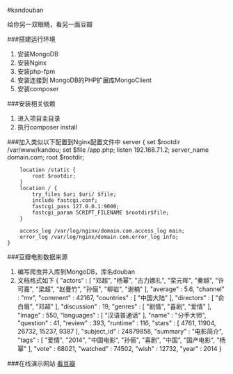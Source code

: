 #kandouban

给你另一双眼睛，看另一面豆瓣

###搭建运行环境
1. 安装MongoDB
2. 安装Nginx
3. 安装php-fpm
4. 安装连接到 MongoDB的PHP扩展库MongoClient
5. 安装composer

###安装相关依赖
1. 进入项目主目录
2. 执行composer install

###加入类似以下配置到Nginx配置文件中
    server {
        set $rootdir /var/www/kandou;
        set $file /app.php;
        listen 192.168.71.2;
        server_name domain.com;
        root $rootdir;

        location /static {
            root $rootdir;
        }   
        location / { 
            try_files $uri $uri/ $file;
            include fastcgi.conf;
            fastcgi_pass 127.0.0.1:9000;
            fastcgi_param SCRIPT_FILENAME $rootdir$file;
        }   

        access_log /var/log/nginx/domain.com.access_log main;
        error_log /var/log/nginx/domain.com.error_log info;
    }   


###豆瓣电影数据来源
1. 编写爬虫并入库到MongoDB，库名douban
2. 文档格式如下
    {
        "actors" : [
            "邓超",
            "杨幂",
            "古力娜扎",
            "栾元晖",
            "秦越",
            "许可嘉",
            "梁超",
            "赵曼竹",
            "孙俪",
            "柳岩",
            "谢楠"
        ],
        "average" : 5.6,
        "channel" : "mv",
        "comment" : 42167,
        "countries" : [
            "中国大陆"
        ],
        "directors" : [
            "俞白眉",
            "邓超"
        ],
        "discussion" : 19,
        "genres" : [
            "剧情",
            "喜剧",
            "爱情"
        ],
        "image" : 550,
        "languages" : [
            "汉语普通话"
        ],
        "name" : "分手大师",
        "question" : 41,
        "review" : 393,
        "runtime" : 116,
        "stars" : [
            4761,
            11904,
            26732,
            15237,
            9387
        ],
        "subject_id" : 24879858,
        "summary" : "电影简介",
        "tags" : [
            "爱情",
            "2014",
            "中国电影",
            "孙俪",
            "喜剧",
            "中国",
            "国产电影",
            "杨幂"
        ],
        "vote" : 68021,
        "watched" : 74502,
        "wish" : 12732,
        "year" : 2014
    }

###在线演示网站
[看豆瓣](http://kandou.phpor.me)
